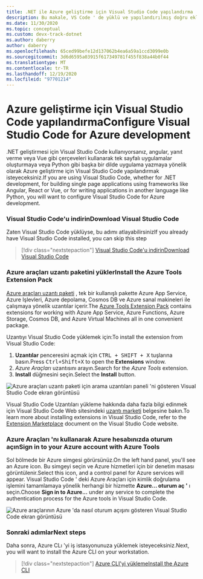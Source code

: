 ```yaml
---
title: .NET ile Azure geliştirme için Visual Studio Code yapılandırma
description: Bu makale, VS Code ' de yüklü ve yapılandırılmış doğru eklentilerin alınması dahil olmak üzere Azure geliştirme için Visual Studio Code yapılandırmanıza yardımcı olur
ms.date: 11/30/2020
ms.topic: conceptual
ms.custom: devx-track-dotnet
ms.author: daberry
author: daberry
ms.openlocfilehash: 65ced99befe12d137062b4ea6a59a1ccd3099e0b
ms.sourcegitcommit: 3d6d6595a03915f617349781f455f838a44b0f44
ms.translationtype: MT
ms.contentlocale: tr-TR
ms.lasthandoff: 12/19/2020
ms.locfileid: "97701214"
---
```

# <a name="configure-visual-studio-code-for-azure-development"></a><span data-ttu-id="e1879-103">Azure geliştirme için Visual Studio Code yapılandırma</span><span class="sxs-lookup"><span data-stu-id="e1879-103">Configure Visual Studio Code for Azure development</span></span>

<span data-ttu-id="e1879-104">.NET geliştirmesi için Visual Studio Code kullanıyorsanız, angular, yanıt verme veya Vue gibi çerçeveleri kullanarak tek sayfalı uygulamalar oluşturmaya veya Python gibi başka bir dilde uygulama yazmaya yönelik olarak Azure geliştirme için Visual Studio Code yapılandırmak isteyeceksiniz.</span><span class="sxs-lookup"><span data-stu-id="e1879-104">If you are using Visual Studio Code, whether for .NET development, for building single page applications using frameworks like Angular, React or Vue, or for writing applications in another language like Python, you will want to configure Visual Studio Code for Azure development.</span></span>

### <a name="download-visual-studio-code"></a><span data-ttu-id="e1879-105">Visual Studio Code'u indirin</span><span class="sxs-lookup"><span data-stu-id="e1879-105">Download Visual Studio Code</span></span>

<span data-ttu-id="e1879-106">Zaten Visual Studio Code yüklüyse, bu adımı atlayabilirsiniz</span><span class="sxs-lookup"><span data-stu-id="e1879-106">If you already have Visual Studio Code installed, you can skip this step</span></span>

> [!div class="nextstepaction"]
> [<span data-ttu-id="e1879-107">Visual Studio Code'u indirin</span><span class="sxs-lookup"><span data-stu-id="e1879-107">Download Visual Studio Code</span></span>](https://code.visualstudio.com/download)

### <a name="install-the-azure-tools-extension-pack"></a><span data-ttu-id="e1879-108">Azure araçları uzantı paketini yükler</span><span class="sxs-lookup"><span data-stu-id="e1879-108">Install the Azure Tools Extension Pack</span></span>

<span data-ttu-id="e1879-109">[Azure araçları uzantı paketi](https://marketplace.visualstudio.com/items?itemName=ms-vscode.vscode-node-azure-pack) , tek bir kullanışlı pakette Azure App Service, Azure Işlevleri, Azure depolama, Cosmos DB ve Azure sanal makineleri ile çalışmaya yönelik uzantılar içerir.</span><span class="sxs-lookup"><span data-stu-id="e1879-109">The [Azure Tools Extension Pack](https://marketplace.visualstudio.com/items?itemName=ms-vscode.vscode-node-azure-pack) contains extensions for working with Azure App Service, Azure Functions, Azure Storage, Cosmos DB, and Azure Virtual Machines all in one convenient package.</span></span>

<span data-ttu-id="e1879-110">Uzantıyı Visual Studio Code yüklemek için:</span><span class="sxs-lookup"><span data-stu-id="e1879-110">To install the extension from Visual Studio Code:</span></span>

1. <span data-ttu-id="e1879-111">**Uzantılar** penceresini açmak için <kbd>CTRL + SHIFT + X</kbd> tuşlarına basın.</span><span class="sxs-lookup"><span data-stu-id="e1879-111">Press <kbd>Ctrl+Shift+X</kbd> to open the **Extensions** window.</span></span>
1. <span data-ttu-id="e1879-112">*Azure Araçları* uzantısını arayın.</span><span class="sxs-lookup"><span data-stu-id="e1879-112">Search for the *Azure Tools* extension.</span></span>
1. <span data-ttu-id="e1879-113">**Install** düğmesini seçin.</span><span class="sxs-lookup"><span data-stu-id="e1879-113">Select the **Install** button.</span></span>

![Azure araçları uzantı paketi için arama uzantıları paneli 'ni gösteren Visual Studio Code ekran görüntüsü](./media/visual-studio-code-azure-tools.png)

<span data-ttu-id="e1879-115">Visual Studio Code Uzantıları yükleme hakkında daha fazla bilgi edinmek için Visual Studio Code Web sitesindeki [uzantı marketi](https://code.visualstudio.com/docs/editor/extension-gallery) belgesine bakın.</span><span class="sxs-lookup"><span data-stu-id="e1879-115">To learn more about installing extensions in Visual Studio Code, refer to the [Extension Marketplace](https://code.visualstudio.com/docs/editor/extension-gallery) document on the Visual Studio Code website.</span></span>

### <a name="sign-in-to-your-azure-account-with-azure-tools"></a><span data-ttu-id="e1879-116">Azure Araçları 'nı kullanarak Azure hesabınızda oturum açın</span><span class="sxs-lookup"><span data-stu-id="e1879-116">Sign in to your Azure account with Azure Tools</span></span>

<span data-ttu-id="e1879-117">Sol bölmede bir Azure simgesi görürsünüz.</span><span class="sxs-lookup"><span data-stu-id="e1879-117">On the left hand panel, you'll see an Azure icon.</span></span> <span data-ttu-id="e1879-118">Bu simgeyi seçin ve Azure hizmetleri için bir denetim masası görüntülenir.</span><span class="sxs-lookup"><span data-stu-id="e1879-118">Select this icon, and a control panel for Azure services will appear.</span></span> <span data-ttu-id="e1879-119">Visual Studio Code ' deki Azure Araçları için kimlik doğrulama işlemini tamamlamaya yönelik herhangi bir hizmette **Azure... oturum aç '** ı seçin.</span><span class="sxs-lookup"><span data-stu-id="e1879-119">Choose **Sign in to Azure...** under any service to complete the authentication process for the Azure tools in Visual Studio Code.</span></span>

![Azure araçlarının Azure 'da nasıl oturum açışını gösteren Visual Studio Code ekran görüntüsü](./media/visual-studio-code-azure-login.png)

### <a name="next-steps"></a><span data-ttu-id="e1879-121">Sonraki adımlar</span><span class="sxs-lookup"><span data-stu-id="e1879-121">Next steps</span></span>

<span data-ttu-id="e1879-122">Daha sonra, Azure CLı 'yi iş istasyonunuza yüklemek isteyeceksiniz.</span><span class="sxs-lookup"><span data-stu-id="e1879-122">Next, you will want to install the Azure CLI on your workstation.</span></span>

> [!div class="nextstepaction"]
> [<span data-ttu-id="e1879-123">Azure CLI'yi yükleme</span><span class="sxs-lookup"><span data-stu-id="e1879-123">Install the Azure CLI</span></span>](./install-azure-cli.md)
